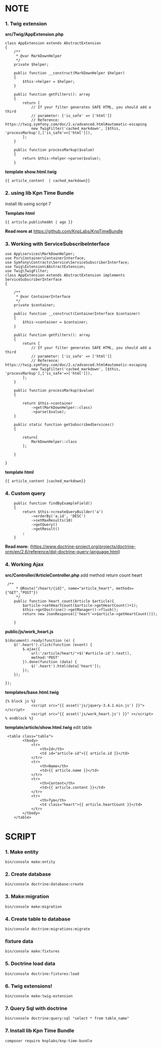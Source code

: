 # NOTE
### 1. Twig extension
**src/Twig/AppExtension.php** 

    class AppExtension extends AbstractExtension
    {
        /**
         * @var MarkDownHelper
         */
        private $helper;
    
        public function __construct(MarkDownHelper $helper)
        {
            $this->helper = $helper;
        }
    
        public function getFilters(): array
        {
            return [
                // If your filter generates SAFE HTML, you should add a third
                // parameter: ['is_safe' => ['html']]
                // Reference: https://twig.symfony.com/doc/2.x/advanced.html#automatic-escaping
                new TwigFilter('cached_markdown', [$this, 'processMarkup'],['is_safe'=>['html']]),
            ];
        }
    
        public function processMarkup($value)
        {
            return $this->helper->parse($value);
        }

**template show.html.twig**

    {{ article_content  | cached_markdown}}

### 2. using lib Kpn Time Bundle
install lib using script 7
 
**Template html**

    {{ article.publishedAt | ago }}
**Read more at** https://github.com/KnpLabs/KnpTimeBundle

### 3. Working with ServiceSubscribeInterface
    use App\services\MarkDownHelper;
    use Psr\Container\ContainerInterface;
    use Symfony\Contracts\Service\ServiceSubscriberInterface;
    use Twig\Extension\AbstractExtension;
    use Twig\TwigFilter;
    class AppExtension extends AbstractExtension implements ServiceSubscriberInterface
    {
    
        /**
         * @var ContainerInterface
         */
        private $container;
    
        public function __construct(ContainerInterface $container)
        {
            $this->container = $container;
        }
    
        public function getFilters(): array
        {
            return [
                // If your filter generates SAFE HTML, you should add a third
                // parameter: ['is_safe' => ['html']]
                // Reference: https://twig.symfony.com/doc/2.x/advanced.html#automatic-escaping
                new TwigFilter('cached_markdown', [$this, 'processMarkup'],['is_safe'=>['html']]),
            ];
        }
    
        public function processMarkup($value)
        {
    
            return $this->container
                ->get(MarkDownHelper::class)
                ->parse($value);
        }
    
        public static function getSubscribedServices()
        {
    
            return[
                MarkDownHelper::class
            ];
    
        }
    
    }
**template html**

    {{ article_content |cached_markdown}}

### 4. Custom query 

        public function findByExampleField()
        {
            return $this->createQueryBuilder('a')
                ->orderBy('a.id', 'DESC')
                ->setMaxResults(10)
                ->getQuery()
                ->getResult()
            ;
        }
**Read more:**
(https://www.doctrine-project.org/projects/doctrine-orm/en/2.6/reference/dql-doctrine-query-language.html)

### 4. Working Ajax
**src/Controller/ArticleController.php** 
add method return count heart
    
     /**
         * @Route("/heart/{id}", name="article_heart", methods={"GET","POST"})
         */
        public function heart_count(Article $article){
            $article->setHeartCount($article->getHeartCount()+1);
            $this->getDoctrine()->getManager()->flush();
            return new JsonResponse(['heart'=>$article->getHeartCount()]);
    
        }
    
**public/js/work_heart.js**
    
    $(document).ready(function (e) {
        $('.heart').click(function (event) {
            $.ajax({
                url:'/article/heart/'+$('#article-id').text(),
                method:'POST'
            }).done(function (data) {
                $('.heart').html(data['heart']);
            });
        });
    
    });
**templates/base.html.twig**

    {% block js %}
                <script src="{{ asset('js/jquery-3.4.1.min.js') }}"></script>
                <script src="{{ asset('js/work_heart.js') }}" ></script>
    % endblock %}
**template/article/show.html.twig**
edit table

     <table class="table">
            <tbody>
                <tr>
                    <th>Id</th>
                    <td id="article-id">{{ article.id }}</td>
                </tr>
                <tr>
                    <th>Name</th>
                    <td>{{ article.name }}</td>
                </tr>
                <tr>
                    <th>Content</th>
                    <td>{{ article.content }}</td>
                </tr>
                <tr>
                    <th>Tym</th>
                    <td class="heart">{{ article.heartCount }}</td>
                </tr>
            </tbody>
        </table>
    
# SCRIPT
### 1. Make entity
    bin/console make:entity
### 2. Create database
    bin/console doctrine:database:create
### 3. Make:migration
    bin/console make:migration
### 4. Create table to database
    bin/console doctrine:migrations:migrate
### fixture data 
    bin/console make:fixtures
### 5. Doctrine load data
    bin/console doctrine:fixtures:load
### 6. Twig extensions!
    bin/console make:twig-extension
### 7. Query Sql with doctrine
    bin/console doctrine:query:sql "select * from table_name"
### 7. Install lib Kpn Time Bundle
    composer require knplabs/knp-time-bundle

